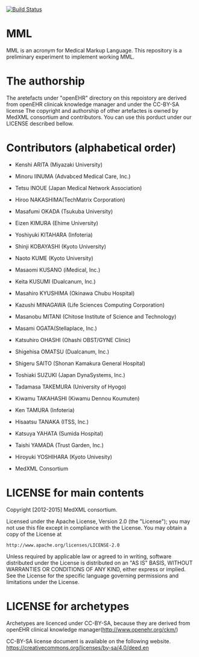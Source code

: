 [![Build Status](https://travis-ci.org/skoba/mml.svg?branch=master)](https://travis-ci.org/skoba/mml)

MML
===

MML is an acronym for Medical Markup Language.
This repository is a preliminary experiment to
implement working MML.

The authorship
===

The aretefacts under "openEHR" directory on this repoistory
are derived from openEHR clinicak knowledge manager and under
the CC-BY-SA license
The copyright and authorship of other artefactes is owned by
MedXML consortium and contributors. You can use this porduct
under our LICENSE described bellow.

Contributors (alphabetical order)
===

* Kenshi ARITA (Miyazaki University)
* Minoru IINUMA (Advabced Medical Care, Inc.)
* Tetsu INOUE (Japan Medical Network Association)
* Hiroo NAKASHIMA(TechMatrix Corporation)
* Masafumi OKADA (Tsukuba University)
* Eizen KIMURA (Ehime University)
* Yoshiyuki KITAHARA (Infoteria)
* Shinji KOBAYASHI (Kyoto University)
* Naoto KUME (Kyoto University)
* Masaomi KUSANO (iMedical, Inc.)
* Keita KUSUMI (Dualcanum, Inc.)
* Masahiro KYUSHIMA (Okinawa Chubu Hospital)
* Kazushi MINAGAWA (Life Sciences Computing Corporation) 
* Masanobu MITANI (Chitose Institute of Science and Technology)
* Masami OGATA(Stellaplace, Inc.)
* Katsuhiro OHASHI (Ohashi OBST/GYNE Clinic)
* Shigehisa OMATSU (Dualcanum, Inc.)
* Shigeru SAITO (Shonan Kamakura General Hospital)
* Toshiaki SUZUKI (Japan DynaSystems, Inc.)
* Tadamasa TAKEMURA (University of Hyogo)
* Kiwamu TAKAHASHI (Kiwamu Dennou Koumuten)
* Ken TAMURA (Infoteria)
* Hisaatsu TANAKA (ITSS, Inc.)
* Katsuya YAHATA (Sumida Hospital)
* Taishi YAMADA (Trust Garden, Inc.)
* Hiroyuki YOSHIHARA (Kyoto Univesity)

* MedXML Consortium

LICENSE for main contents
===

Copyright [2012-2015] MedXML consortium.

Licensed under the Apache License, Version 2.0 (the "License");
you may not use this file except in compliance with the License.
You may obtain a copy of the License at

    http://www.apache.org/licenses/LICENSE-2.0

Unless required by applicable law or agreed to in writing, software
distributed under the License is distributed on an "AS IS" BASIS,
WITHOUT WARRANTIES OR CONDITIONS OF ANY KIND, either express or implied.
See the License for the specific language governing permissions and
limitations under the License.


LICENSE for archetypes
===

Archetypes are licenced under CC-BY-SA,
because they are derived from openEHR clinical knowledge
manager(http://www.openehr.org/ckm/)

CC-BY-SA license document is available on the following website.
https://creativecommons.org/licenses/by-sa/4.0/deed.en
